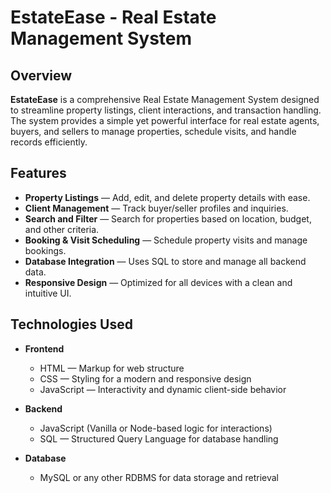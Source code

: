 # EstateEase - Real Estate Management System

## Overview

**EstateEase** is a comprehensive Real Estate Management System designed to streamline property listings, client interactions, and transaction handling. The system provides a simple yet powerful interface for real estate agents, buyers, and sellers to manage properties, schedule visits, and handle records efficiently.

## Features

- **Property Listings** — Add, edit, and delete property details with ease.
- **Client Management** — Track buyer/seller profiles and inquiries.
- **Search and Filter** — Search for properties based on location, budget, and other criteria.
- **Booking & Visit Scheduling** — Schedule property visits and manage bookings.
- **Database Integration** — Uses SQL to store and manage all backend data.
- **Responsive Design** — Optimized for all devices with a clean and intuitive UI.

## Technologies Used

- **Frontend**
  - HTML — Markup for web structure
  - CSS — Styling for a modern and responsive design
  - JavaScript — Interactivity and dynamic client-side behavior

- **Backend**
  - JavaScript (Vanilla or Node-based logic for interactions)
  - SQL — Structured Query Language for database handling

- **Database**
  - MySQL or any other RDBMS for data storage and retrieval

